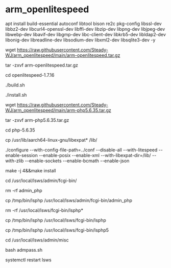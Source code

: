 # arm_openlitespeed
 
 

apt install build-essential autoconf libtool bison re2c pkg-config libssl-dev libbz2-dev libcurl4-openssl-dev libffi-dev libzip-dev libpng-dev libjpeg-dev libwebp-dev libavif-dev libgmp-dev libc-client-dev libkrb5-dev libldap2-dev libonig-dev libreadline-dev libsodium-dev libxml2-dev libsqlite3-dev -y

 
 
wget https://raw.githubusercontent.com/Steady-WJ/arm_openlitespeed/main/arm-openlitespeed.tar.gz


tar -zxvf arm-openlitespeed.tar.gz


cd openlitespeed-1.7.16


./build.sh


./install.sh


wget https://raw.githubusercontent.com/Steady-WJ/arm_openlitespeed/main/arm-php5.6.35.tar.gz
 
 
tar -zxvf arm-php5.6.35.tar.gz
 
 
cd php-5.6.35
 
 
 
cp /usr/lib/aarch64-linux-gnu/libexpat* /lib/



./configure --with-config-file-path=../conf --disable-all --with-litespeed --enable-session --enable-posix --enable-xml --with-libexpat-dir=/lib/ --with-zlib --enable-sockets --enable-bcmath --enable-json

make -j 4&&make install



cd /usr/local/lsws/admin/fcgi-bin/

rm -rf admin_php

cp /tmp/bin/lsphp /usr/local/lsws/admin/fcgi-bin/admin_php

rm -rf /usr/local/lsws/fcgi-bin/lsphp*

cp /tmp/bin/lsphp /usr/local/lsws/fcgi-bin/lsphp

cp /tmp/bin/lsphp /usr/local/lsws/fcgi-bin/lsphp5

cd /usr/local/lsws/admin/misc

bash admpass.sh

systemctl restart lsws
 
 
 
 
 
 
 
 
 
 
 
 
 
 
 
 
 
 
 
 
 
 
 
 
 
 
 
 
 
 
 
